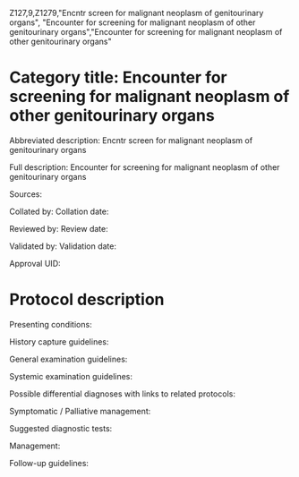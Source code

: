 Z127,9,Z1279,"Encntr screen for malignant neoplasm of genitourinary organs", "Encounter for screening for malignant neoplasm of other genitourinary organs","Encounter for screening for malignant neoplasm of other genitourinary organs"
# Category title: Encounter for screening for malignant neoplasm of other genitourinary organs

Abbreviated description: Encntr screen for malignant neoplasm of genitourinary organs

Full description: Encounter for screening for malignant neoplasm of other genitourinary organs

Sources:

Collated by:
Collation date:

Reviewed by:
Review date:

Validated by:
Validation date:

Approval UID:

# Protocol description

Presenting conditions:

History capture guidelines:

General examination guidelines:

Systemic examination guidelines:

Possible differential diagnoses with links to related protocols:

Symptomatic / Palliative management:

Suggested diagnostic tests:

Management:

Follow-up guidelines:
